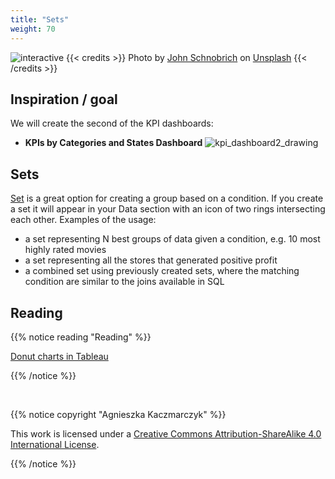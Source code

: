 ```yaml
---
title: "Sets"
weight: 70
---
```


![interactive](/images/interactive.jpg)
{{< credits >}}
Photo by <a href="https://unsplash.com/@johnschno?utm_source=unsplash&utm_medium=referral&utm_content=creditCopyText">John Schnobrich</a> on <a href="https://unsplash.com/s/photos/interactive?utm_source=unsplash&utm_medium=referral&utm_content=creditCopyText">Unsplash</a>
{{< /credits >}}


## Inspiration / goal
We will create the second of the KPI dashboards:

- **KPIs by Categories and States Dashboard**
![kpi_dashboard2_drawing](/images/kpi_dashboard2.png)


## Sets

[Set](https://help.tableau.com/current/pro/desktop/en-us/sortgroup_sets_create.htm) is a great option for creating a group based on a condition. If you create a set it will appear in your Data section with an icon of two rings intersecting each other. 
Examples of the usage:
- a set representing N best groups of data given a condition, e.g. 10 most highly rated movies
- a set representing all the stores that generated positive profit
- a combined set using previously created sets, where the matching condition are similar to the joins available in SQL


## Reading

{{% notice reading "Reading" %}}

[Donut charts in Tableau](https://kb.tableau.com/articles/issue/creating-donut-charts)

{{% /notice %}}

<br>

{{% notice copyright "Agnieszka Kaczmarczyk" %}}

This work is licensed under a [Creative Commons Attribution-ShareAlike 4.0 International License](https://creativecommons.org/licenses/by-sa/4.0/).

{{% /notice %}}